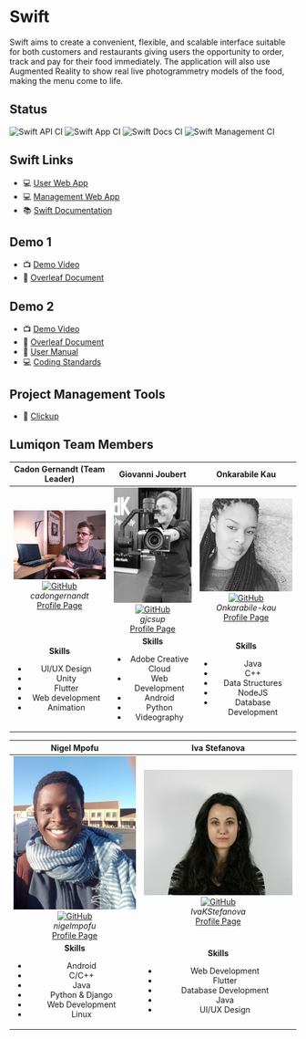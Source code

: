 # Swift

Swift aims to create a convenient, flexible, and scalable interface suitable for both customers and restaurants giving users the opportunity to order, track and pay for their food immediately. The application will also use Augmented Reality to show real live photogrammetry models of the food, making the menu come to life.

## Status

![Swift API CI](https://github.com/COS301-SE-2020/Swift/workflows/Swift%20API%20CI/badge.svg)
![Swift App CI](https://github.com/COS301-SE-2020/Swift/workflows/Swift%20App%20CI/badge.svg)
![Swift Docs CI](https://github.com/COS301-SE-2020/Swift/workflows/Swift%20Docs%20CI/badge.svg)
![Swift Management CI](https://github.com/COS301-SE-2020/Swift/workflows/Swift%20Management%20CI/badge.svg)

## Swift Links

* :computer: [User Web App](https://app.swiftapp.ml)
* :computer: [Management Web App](https://manage.swiftapp.ml)
* :books: [Swift Documentation](https://docs.swiftapp.ml)

## Demo 1

* :tv: [Demo Video](https://drive.google.com/open?id=1g0fqyLqzCHTh3am9SoxcRQSSlTxp0vDy)
* :open_book: [Overleaf Document](https://www.overleaf.com/read/bwqfjmwgcnxf)

## Demo 2

* :tv: [Demo Video](https://drive.google.com/file/d/16YMjF8z-J9YkiuJH0O94VUH7TRyhrEdc/view?usp=sharing)
* :open_book: [Overleaf Document](https://www.overleaf.com/read/gdpwvqbghvkj)
* :open_book: [User Manual](https://drive.google.com/file/d/126JpUB3yG6GSfKJJ3Hnvljq6qBqULci_/view?usp=sharing)
* :computer: [Coding Standards](https://github.com/COS301-SE-2020/Swift/blob/master/CODING.md#coding-standards)

## Project Management Tools

* :open_book: [Clickup](https://app.clickup.com/2546114/v/l/s/2693763)

## Lumiqon Team Members

| **Cadon Gernandt (Team Leader)** | **Giovanni Joubert** | **Onkarabile Kau** |
| :-----: | :-----: | :-----: |
| ![Cadon Gernandt](team/cadon.jpg "Cadon Gernandt") <br/> [![GitHub](team/github.ico "Cadon's GitHub")](https://github.com/cadongernandt) <br/> *cadongernandt* <br/> [Profile Page](https://cadongernandt.github.io/) | ![Giovanni Joubert](team/giovanni.jpg "Giovanni Joubert") <br/> [![GitHub](team/github.ico  "Giovanni's GitHub")](https://github.com/gjcsup) <br/> *gjcsup*  <br/> [Profile Page](https://gjcsup.github.io/) | ![Onkarabile Kau](team/onkarabile.jpg "Onkarabile Kau") <br/> [![GitHub](team/github.ico "Onkarabile's GitHub")](https://github.com/Onkarabile-kau) <br/> *Onkarabile-kau*  <br/> [Profile Page](https://drive.google.com/file/d/1MaTExIJMVndT6beUMPT_pOK-hh_rL6m3/view?usp=sharing) |
| **Skills** <br/><ul><li>UI/UX Design</li><li>Unity</li><li>Flutter</li><li>Web development</li><li>Animation</li></ul> |  **Skills** <br/><ul><li>Adobe Creative Cloud</li><li>Web Development</li><li>Android</li><li>Python</li><li>Videography</li></ul> | **Skills** <br/><ul><li>Java</li><li>C++</li><li>Data Structures</li><li>NodeJS</li><li>Database Development</li></ul> |

| **Nigel Mpofu** | **Iva Stefanova** |
| :-----: | :-----: |
| ![Nigel Mpofu](team/nigel.jpg "Nigel Mpofu") <br/> [![GitHub](team/github.ico "Nigel's GitHub")](https://github.com/nigelmpofu) <br/> *nigelmpofu* <br/> [Profile Page](https://nigelmpofu.me) | ![Iva Stefanova](team/iva.jpg "Iva Stefanova") <br/> [![GitHub](team/github.ico "Iva's GitHub")](https://github.com/IvaKStefanova) <br/> *IvaKStefanova* <br/> [Profile Page](https://ivakstefanova.github.io/) |
| **Skills** <br/><ul><li>Android</li><li>C/C++</li><li>Java</li><li>Python & Django</li><li>Web Development</li><li>Linux</li></ul> | **Skills** <br/><ul><li>Web Development</li><li>Flutter</li><li>Database Development</li><li>Java</li><li>UI/UX Design</li></ul> |
